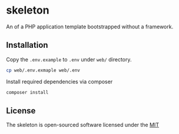 # skeleton

An of a PHP application template bootstrapped without a framework.

## Installation

Copy the `.env.example` to `.env` under `web/` directory.
```bash
cp web/.env.exmaple web/.env
```

Install required dependencies via composer

```bash
composer install
```

## License

The skeleton is open-sourced software licensed under the [MIT](LICENSE.md)